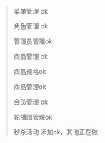 > 菜单管理  ok
>
> 角色管理 ok
>
> 管理员管理ok
>
> 商品管理 ok
>
> 商品规格ok
>
> 商品管理ok
>
> 会员管理 ok
>
> 轮播图管理ok
>
> 秒杀活动   添加ok，其他正在做
>
> 
